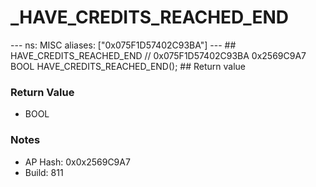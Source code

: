 # _HAVE_CREDITS_REACHED_END

--- ns: MISC aliases: ["0x075F1D57402C93BA"] --- ## HAVE_CREDITS_REACHED_END  // 0x075F1D57402C93BA 0x2569C9A7 BOOL HAVE_CREDITS_REACHED_END();   ## Return value

### Return Value
* BOOL

### Notes
* AP Hash: 0x0x2569C9A7
* Build: 811

